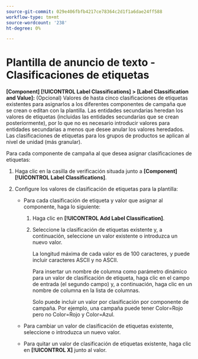 ```yaml
---
source-git-commit: 029e406fbfb4217ce78364c2d1f1a6dae24ff588
workflow-type: tm+mt
source-wordcount: '238'
ht-degree: 0%

---
```

# Plantilla de anuncio de texto - Clasificaciones de etiquetas

**\[Component\] [!UICONTROL Label Classifications] > \[Label Classification and Value\]:** (Opcional) Valores de hasta cinco clasificaciones de etiquetas existentes para asignarlos a los diferentes componentes de campaña que se crean o editan con la plantilla. Las entidades secundarias heredan los valores de etiquetas (incluidas las entidades secundarias que se crean posteriormente), por lo que no es necesario introducir valores para entidades secundarias a menos que desee anular los valores heredados. Las clasificaciones de etiquetas para los grupos de productos se aplican al nivel de unidad (más granular).

Para cada componente de campaña al que desea asignar clasificaciones de etiquetas:

1. Haga clic en la casilla de verificación situada junto a **\[Component\][!UICONTROL Label Classifications]**.

1. Configure los valores de clasificación de etiquetas para la plantilla:

   * Para cada clasificación de etiqueta y valor que asignar al componente, haga lo siguiente:

      1. Haga clic en **[!UICONTROL Add Label Classification]**.

      1. Seleccione la clasificación de etiquetas existente y, a continuación, seleccione un valor existente o introduzca un nuevo valor.

         La longitud máxima de cada valor es de 100 caracteres, y puede incluir caracteres ASCII y no ASCII.

         Para insertar un nombre de columna como parámetro dinámico para un valor de clasificación de etiqueta, haga clic en el campo de entrada (el segundo campo) y, a continuación, haga clic en un nombre de columna en la lista de columnas.

         Solo puede incluir un valor por clasificación por componente de campaña. Por ejemplo, una campaña puede tener Color=Rojo pero no Color=Rojo y Color=Azul.

   * Para cambiar un valor de clasificación de etiquetas existente, seleccione o introduzca un nuevo valor.

   * Para quitar un valor de clasificación de etiquetas existente, haga clic en **[!UICONTROL X]** junto al valor.
